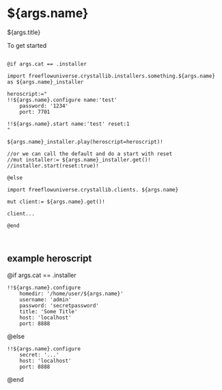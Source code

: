 # ${args.name}

${args.title}

To get started

```vlang

@if args.cat == .installer

import freeflowuniverse.crystallib.installers.something.${args.name} as ${args.name}_installer

heroscript:="
!!${args.name}.configure name:'test'
	password: '1234'
	port: 7701

!!${args.name}.start name:'test' reset:1 
"

${args.name}_installer.play(heroscript=heroscript)!

//or we can call the default and do a start with reset
//mut installer:= ${args.name}_installer.get()!
//installer.start(reset:true)!

@else

import freeflowuniverse.crystallib.clients. ${args.name}

mut client:= ${args.name}.get()!

client...

@end



```

## example heroscript

@if args.cat == .installer
```hero
!!${args.name}.configure
    homedir: '/home/user/${args.name}'
    username: 'admin'
    password: 'secretpassword'
    title: 'Some Title'
    host: 'localhost'
    port: 8888

```
@else
```hero
!!${args.name}.configure
    secret: '...'
    host: 'localhost'
    port: 8888
```
@end


